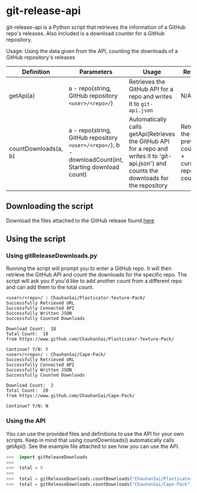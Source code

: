 # git-release-api
git-release-api is a Python script that retrieves the information of a GitHub repo's releases. Also included is a download counter for a GitHub repository. 

Usage: Using the data given from the API, counting the downloads of a GitHub repository's releases

Definition | Parameters | Usage | Return | File
---------- | ---------- | ----- | ------ | ----
getApi(a) | a - repo(string, GitHub repository `<user>/<repo>/`) | Retrieves the GitHub API for a repo and writes it to `git-api.json` | N/A | gitGetApi.py
countDownloads(a, b) | a - repo(string, GitHub repository `<user>/<repo>/`), b - downloadCount(int, Starting download count) | Automatically calls getApi(Retrieves the GitHub API for a repo and writes it to 'git-api.json') and counts the downloads for the repository | Returns the previous count(b) + current repo count |gitReleaseDownloads.py

## Downloading the script
Download the files attached to the GitHub release found [here](https://github.com/ChauhanSai/Script-Projects/releases/tag/r1)

## Using the script
### Using gitReleaseDownloads.py
Running the script will prompt you to enter a GitHub repo. It will then retrieve the GitHub API and count the downloads for the specific repo. The script will ask you if you'd like to add another count from a different repo and can add them to the total count.
```
<user>/<repo>/ : ChauhanSai/Plasticator-Texture-Pack/
Successfully Retrieved URL
Successfully Connected API
Successfully Written JSON
Successfully Counted Downloads

Download Count:  18
Total Count:  18
from https://www.github.com/ChauhanSai/Plasticator-Texture-Pack/

Continue? Y/N: Y
<user>/<repo>/ : ChauhanSai/Cape-Pack/
Successfully Retrieved URL
Successfully Connected API
Successfully Written JSON
Successfully Counted Downloads

Download Count:  2
Total Count:  20
from https://www.github.com/ChauhanSai/Cape-Pack/

Continue? Y/N: N
```

### Using the API
You can use the provided files and definitions to use the API for your own scripts. Keep in mind that using countDownloads() automatically calls getApi(). See the example file attached to see how you can use the API.
```python
>>>  import gitReleaseDownloads
>>>  
>>>  total = 0
>>>  
>>>  total = gitReleaseDownloads.countDownloads("ChauhanSai/Plasticator-Texture-Pack", total)
>>>  total = gitReleaseDownloads.countDownloads("ChauhanSai/Cape-Pack", total)
```

